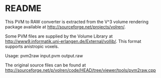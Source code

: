 # README #

This PVM to RAW converter is extracted from the V^3 volume rendering package available at 
http://sourceforge.net/projects/volren/.

Some PVM files are supplied by the Volume Library at 
http://www9.informatik.uni-erlangen.de/External/vollib/. This format supports anistropic voxels.

Usage: pvm2raw input.pvm output.raw

The original source files can be found at
http://sourceforge.net/p/volren/code/HEAD/tree/viewer/tools/pvm2raw.cpp